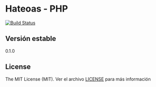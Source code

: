 Hateoas - PHP
=====

[![Build Status](https://travis-ci.org/mostofreddy/hateoas-php.svg?branch=master)](https://travis-ci.org/mostofreddy/hateoas-php)

Versión estable
---------------

0.1.0

License
-------

The MIT License (MIT). Ver el archivo [LICENSE](LICENSE.md) para más información
